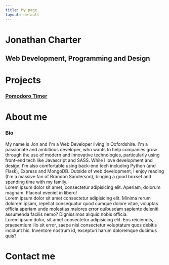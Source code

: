 ```yaml
---
title: My page
layout: default
---
```

<main class="home section" id="home">
    <h1 class="main-heading">Jonathan <span id="highlight">Charter</span></h1>
    <h2 class="sub-heading">Web Development, Programming and Design</h2>
    <div class="icons">
        <a href="https://github.com/jmcharter/">
            <i class="fab fa-github fa-2x"></i>
        </a>
        <a href="https://www.linkedin.com/in/jonathan-charter-2127442b/">
            <i class="fab fa-linkedin fa-2x"></i>
        </a>
        <a href="https://codepen.io/jmcharter">
            <i class="fab fa-codepen fa-2x"></i>
        </a>
        <a href="https://twitter.com/joncharter">
            <i class="fab fa-twitter fa-2x"></i>
        </a>
        <a href="mailto:hello@joncharter.co.uk">
            <i class="fas fa-envelope fa-2x"></i>
        </a>
    </div>
</main>
<div class="projects section" id="projects">
    <h1 class="section-heading">Projects</h1>
    <div class="showcase">
        <div class="show-row">
            <div class="show-col">
                <div class="project-img" id="pomodoro-site">
                    <a href="http://pomodoro.joncharter.co.uk">
                        <h3>Pomodoro Timer</h3>
                    </a>
                </div>
            </div>
            <div class="show-col"></div>
            <div class="show-col"></div>
            <div class="show-col"></div>
        </div>
    </div>
</div>
<div class="about section" id="about">
    <h1 class="section-heading">About me</h1>
    <div class="about-info">
        <div src="img/portrait.jpg" alt="Profile Picture" class="bio-pic"></div>
        <div class="bio">
            <h3 class="sub-header">Bio</h3>
            My name is Jon and I'm a Web Developer living in Oxfordshire. I'm a passionate and
            ambitious developer, who wants to help companies grow through the use of modern and innovative
            technologies, particularly using front-end tech like Javascript and SASS. While I love development and
            design, I'm also comfortable using back-end tech including Python (and Flask), Express and MongoDB.
            Outside of web
            development, I enjoy reading (I'm a massive fan of Brandon Sanderson), binging a good boxset and
            spending time with my family.
        </div>
        <div class="card card-1">Lorem ipsum dolor sit amet, consectetur adipisicing elit. Aperiam, dolorum magnam.
            Placeat eveniet in libero!</div>
        <div class="card card-2">Lorem ipsum dolor sit amet consectetur adipisicing elit. Minima rerum dolorem
            ipsam, repellat consequatur quod cumque dolore vitae, voluptas officia aperiam unde molestias maiores
            error quibusdam sapiente deleniti assumenda facilis nemo? Dignissimos aliquid nobis officia.</div>
        <div class="card card-3">Lorem ipsum dolor, sit amet consectetur adipisicing elit. Eos reiciendis,
            praesentium
            illo sit error, saepe nisi consectetur voluptatum quos debitis incidunt hic. Inventore nostrum id,
            excepturi
            harum doloremque ducimus quis?</div>
    </div>
</div>
<div class="contact section" id="contact">
    <h1 class="section-heading">Contact me</h1>
</div>